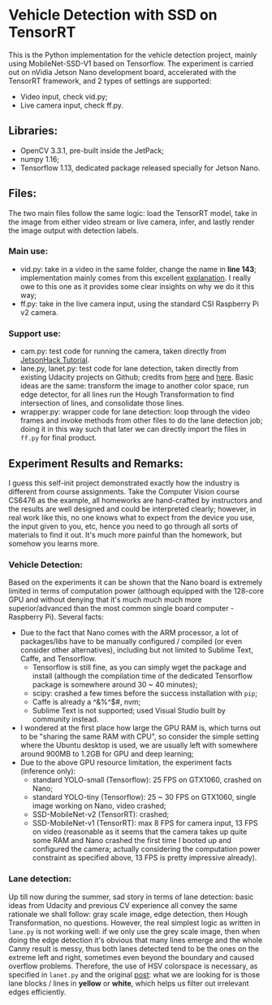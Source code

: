 # Vehicle Detection with SSD on TensorRT
This is the Python implementation for the vehicle detection project, mainly using MobileNet-SSD-V1 based on Tensorflow. The experiment is carried out on nVidia Jetson Nano development board, accelerated with the TensorRT framework, and 2 types of settings are supported:
- Video input, check vid.py;
- Live camera input, check ff.py.

## Libraries:
- OpenCV 3.3.1, pre-built inside the JetPack;
- numpy 1.16;
- Tensorflow 1.13, dedicated package released specially for Jetson Nano.

## Files:
The two main files follow the same logic: load the TensorRT model, take in the image from either video stream or live camera, infer, and lastly render the image output with detection labels. 

### Main use:
- vid.py: take in a video in the same folder, change the name in **line 143**; implementation mainly comes from this excellent [explanation](https://www.dlology.com/blog/how-to-run-tensorflow-object-detection-model-on-jetson-nano/). I really owe to this one as it provides some clear insights on why we do it this way;
- ff.py: take in the live camera input, using the standard CSI Raspberry Pi v2 camera.

### Support use:
- cam.py: test code for running the camera, taken directly from [JetsonHack Tutorial](https://www.jetsonhacks.com/2019/04/02/jetson-nano-raspberry-pi-camera/).
- lane.py, lanet.py: test code for lane detection, taken directly from existing Udacity projects on Github; credits from [here](https://towardsdatascience.com/tutorial-build-a-lane-detector-679fd8953132) and [here](https://github.com/galenballew/SDC-Lane-and-Vehicle-Detection-Tracking/blob/master/Part%20I%20-%20Simple%20Lane%20Detection/P1.ipynb). Basic ideas are the same: transform the image to another color space, run edge detector, for all lines run the Hough Transformation to find intersection of lines, and consolidate those lines.
- wrapper.py: wrapper code for lane detection: loop through the video frames and invoke methods from other files to do the lane detection job; doing it in this way such that later we can directly import the files in ``` ff.py ``` for final product.

## Experiment Results and Remarks:
I guess this self-init project demonstrated exactly how the industry is different from course assignments. Take the Computer Vision course CS6476 as the example, all homeworks are hand-crafted by instructors and the results are well designed and could be interpreted clearly; however, in real work like this, no one knows what to expect from the device you use, the input given to you, etc, hence you need to go through all sorts of materials to find it out. It's much more painful than the homework, but somehow you learns more.

### Vehicle Detection:
Based on the experiments it can be shown that the Nano board is extremely limited in terms of computation power (although equipped with the 128-core GPU and without denying that it's much much much more superior/advanced than the most common single board computer - Raspberry Pi). Several facts:
- Due to the fact that Nano comes with the ARM processor, a lot of packages/libs have to be manually configured / compiled (or even consider other alternatives), including but not limited to Sublime Text, Caffe, and Tensorflow. 
  - Tensorflow is still fine, as you can simply wget the package and install (although the compilation time of the dedicated Tensorflow package is somewhere around 30 ~ 40 minutes);
  - scipy: crashed a few times before the success installation with ``` pip ```;
  - Caffe is already a ^&%^$#, nvm;
  - Sublime Text is not supported; used Visual Studio built by community instead.
- I wondered at the first place how large the GPU RAM is, which turns out to be "sharing the same RAM with CPU", so consider the simple setting where the Ubuntu desktop is used, we are usually left with somewhere around 900MB to 1.2GB for GPU and deep learning;
- Due to the above GPU resource limitation, the experiment facts (inference only): 
  - standard YOLO-small (Tensorflow): 25 FPS on GTX1060, crashed on Nano;
  - standard YOLO-tiny (Tensorflow): 25 ~ 30 FPS on GTX1060, single image working on Nano, video crashed;
  - SSD-MobileNet-v2 (TensorRT): crashed;
  - SSD-MobileNet-v1 (TensorRT): max 8 FPS for camera input, 13 FPS on video (reasonable as it seems that the camera takes up quite some RAM and Nano crashed the first time I booted up and configured the camera; actually considering the computation power constraint as specified above, 13 FPS is pretty impressive already).

### Lane detection:
Up till now during the summer, sad story in terms of lane detection: basic ideas from Udacity and previous CV experience all convey the same rationale we shall follow: gray scale image, edge detection, then Hough Transformation, no questions. However, the real simplest logic as written in ``` lane.py ``` is not working well: if we only use the grey scale image, then when doing the edge detection it's obvious that many lines emerge and the whole Canny result is messy, thus both lanes detected tend to be the ones on the extreme left and right, sometimes even beyond the boundary and caused overflow problems. Therefore, the use of HSV colorspace is necessary, as specified in ``` lanet.py ``` and the original [post](https://medium.com/@galen.ballew/opencv-lanedetection-419361364fc0): what we are looking for is those lane blocks / lines in **yellow** or **white**, which helps us filter out irrelevant edges efficiently.
